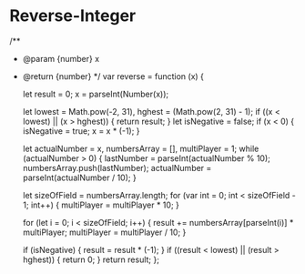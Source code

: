 # Reverse-Integer

/**
 * @param {number} x
 * @return {number}
 */
var reverse = function (x) {

    let
        result = 0;
    x = parseInt(Number(x));

    let lowest = Math.pow(-2, 31), hghest = (Math.pow(2, 31) - 1);
    if ((x < lowest) || (x > hghest)) {
        return result;
    }
    let
        isNegative = false;
    if (x < 0) {
        isNegative = true;
        x = x * (-1);
    }

    let
        actualNumber = x, numbersArray = [], multiPlayer = 1;
    while (actualNumber > 0) {
        lastNumber = parseInt(actualNumber % 10);
        numbersArray.push(lastNumber);
        actualNumber = parseInt(actualNumber / 10);
    }

    let sizeOfField = numbersArray.length;
    for (var int = 0; int < sizeOfField - 1; int++) {
        multiPlayer = multiPlayer * 10;
    }

    for (let i = 0; i < sizeOfField; i++) {
        result += numbersArray[parseInt(i)] * multiPlayer;
        multiPlayer = multiPlayer / 10;
    }

    if (isNegative) {
        result = result * (-1);
    }
    if ((result < lowest) || (result > hghest)) {
        return 0;
    }
    return result;
};
